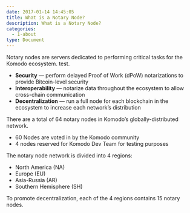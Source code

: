 ```yaml
---
date: 2017-01-14 14:45:05
title: What is a Notary Node?
description: What is a Notary Node?
categories:
  - 1-about
type: Document
---
```

Notary nodes are servers dedicated to performing critical tasks for the Komodo ecosystem. test.

* **Security** — perform delayed Proof of Work (dPoW) notarizations to provide Bitcoin-level security 
* **Interoperability** — notarize data throughout the ecosystem to allow cross-chain communication
* **Decentralization** — run a full node for each blockchain in the ecosystem to increase each network’s distribution

There are a total of 64 notary nodes in Komodo’s globally-distributed network.

* 60 Nodes are voted in by the Komodo community
* 4 nodes reserved for Komodo Dev Team for testing purposes

The notary node network is divided into 4 regions: 

* North America (NA)
* Europe (EU)
* Asia-Russia (AR)
* Southern Hemisphere (SH)

To promote decentralization, each of the 4 regions contains 15 notary nodes.
